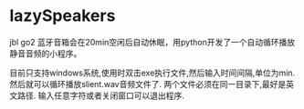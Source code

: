 # lazySpeakers
jbl go2 蓝牙音箱会在20min空闲后自动休眠，用python开发了一个自动循环播放静音音频的小程序。

目前只支持windows系统,使用时双击exe执行文件,然后输入时间间隔,单位为min.
然后就可以循环播放slient.wav音频文件了.
两个文件必须在同一目录下,最好是英文路径.
输入任意字符或者关闭窗口可以退出程序.
